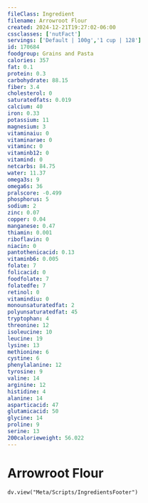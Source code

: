```yaml
---
fileClass: Ingredient
filename: Arrowroot Flour
created: 2024-12-21T19:27:02-06:00
cssclasses: ['nutFact']
servings: ['Default | 100g','1 cup | 128']
id: 170684
foodgroup: Grains and Pasta
calories: 357
fat: 0.1
protein: 0.3
carbohydrate: 88.15
fiber: 3.4
cholesterol: 0
saturatedfats: 0.019
calcium: 40
iron: 0.33
potassium: 11
magnesium: 3
vitaminaiu: 0
vitaminarae: 0
vitaminc: 0
vitaminb12: 0
vitamind: 0
netcarbs: 84.75
water: 11.37
omega3s: 9
omega6s: 36
pralscore: -0.499
phosphorus: 5
sodium: 2
zinc: 0.07
copper: 0.04
manganese: 0.47
thiamin: 0.001
riboflavin: 0
niacin: 0
pantothenicacid: 0.13
vitaminb6: 0.005
folate: 7
folicacid: 0
foodfolate: 7
folatedfe: 7
retinol: 0
vitamindiu: 0
monounsaturatedfat: 2
polyunsaturatedfat: 45
tryptophan: 4
threonine: 12
isoleucine: 10
leucine: 19
lysine: 13
methionine: 6
cystine: 6
phenylalanine: 12
tyrosine: 9
valine: 14
arginine: 12
histidine: 4
alanine: 14
asparticacid: 47
glutamicacid: 50
glycine: 14
proline: 9
serine: 13
200calorieweight: 56.022
---
```


# Arrowroot Flour

```dataviewjs
dv.view("Meta/Scripts/IngredientsFooter")
```